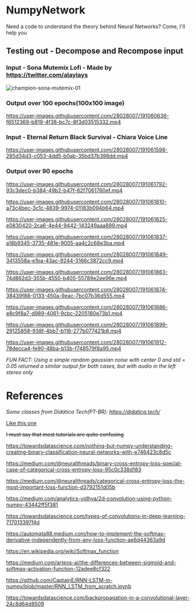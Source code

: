 # NumpyNetwork
Need a code to understand the theory behind Neural Networks? Come, I'll help you

## Testing out - Decompose and Recompose input

### Input - Sona Mutemix Lofi - Made by https://twitter.com/alaylays

![champion-sona-mutemix-01](https://user-images.githubusercontent.com/28028007/191060473-b590b832-d85d-46a3-a883-f8d80da73f94.jpg)

### Output over 100 epochs(100x100 image)

https://user-images.githubusercontent.com/28028007/191060636-f6512369-b819-4f38-bc7c-8f3d03515332.mp4


### Input - Eternal Return Black Survival - Chiara Voice Line

https://user-images.githubusercontent.com/28028007/191061598-285d34d3-c053-4dd5-b0ab-35bd37b398dd.mp4

### Output over 90 epochs

https://user-images.githubusercontent.com/28028007/191061792-93c3dec0-b384-49b2-b47f-62f7061760ef.mp4

https://user-images.githubusercontent.com/28028007/191061810-a73c4bec-3c1c-4839-9974-01183b094b64.mp4

https://user-images.githubusercontent.com/28028007/191061825-e0830420-2ca6-4e44-9442-143249aaa899.mp4

https://user-images.githubusercontent.com/28028007/191061837-a18b9345-3735-481e-9005-aa4c2c68e3ba.mp4

https://user-images.githubusercontent.com/28028007/191061849-3413558a-e1ba-43ac-9244-3166c3872cc9.mp4

https://user-images.githubusercontent.com/28028007/191061863-74d862d3-355b-4550-b405-55789e2ee96e.mp4

https://user-images.githubusercontent.com/28028007/191061874-38439f88-0133-450a-9eac-7bc07b36d555.mp4

https://user-images.githubusercontent.com/28028007/191061886-e8c9f8a7-d989-4061-9cbc-2205180e73b1.mp4

https://user-images.githubusercontent.com/28028007/191061899-29125858-938f-4bb7-b116-277b077421b8.mp4

https://user-images.githubusercontent.com/28028007/191061912-78decca4-fe90-48ba-b13b-f748579f8a95.mp4

*FUN FACT: Using a simple random gaussian noise with center 0 and std = 0.05 returned a similar output for both cases, but with audio in the left stereo only*

# References

*Some classes from Didática Tech(PT-BR): https://didatica.tech/*

[Like this one](https://www.youtube.com/watch?v=qZ9xuPcoWSA)

~~I must say that most tutorials are quite confusing~~

https://towardsdatascience.com/nothing-but-numpy-understanding-creating-binary-classification-neural-networks-with-e746423c8d5c

https://medium.com/@neuralthreads/binary-cross-entropy-loss-special-case-of-categorical-cross-entropy-loss-95c0c338d183

https://medium.com/@neuralthreads/categorical-cross-entropy-loss-the-most-important-loss-function-d3792151d05b

https://medium.com/analytics-vidhya/2d-convolution-using-python-numpy-43442ff5f381

https://towardsdatascience.com/types-of-convolutions-in-deep-learning-717013397f4d

https://automata88.medium.com/how-to-implement-the-softmax-derivative-independently-from-any-loss-function-ae6d44363a9d

https://en.wikipedia.org/wiki/Softmax_function

https://medium.com/arteos-ai/the-differences-between-sigmoid-and-softmax-activation-function-12adee8cf322

https://github.com/CaptainE/RNN-LSTM-in-numpy/blob/master/RNN_LSTM_from_scratch.ipynb

https://towardsdatascience.com/backpropagation-in-a-convolutional-layer-24c8d64d8509
